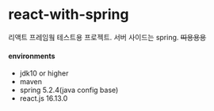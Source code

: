 # react-with-spring

리액트 프레임웤 테스트용 프로젝트. 서버 사이드는 spring. ~~띠용용용~~

#### environments

- jdk10 or higher
- maven
- spring 5.2.4(java config base)
- react.js 16.13.0
